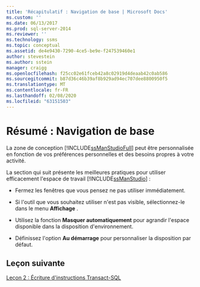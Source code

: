 ```yaml
---
title: 'Récapitulatif : Navigation de base | Microsoft Docs'
ms.custom: ''
ms.date: 06/13/2017
ms.prod: sql-server-2014
ms.reviewer: ''
ms.technology: ssms
ms.topic: conceptual
ms.assetid: de4e9430-7290-4ce5-be9e-f247539460e1
author: stevestein
ms.author: sstein
manager: craigg
ms.openlocfilehash: f25cc02e61fceb42a8c02919d4deaab42c0ab586
ms.sourcegitcommit: b87d36c46b39af8b929ad94ec707dee8800950f5
ms.translationtype: MT
ms.contentlocale: fr-FR
ms.lasthandoff: 02/08/2020
ms.locfileid: "63151503"
---
```

# <a name="summary-basic-navigation"></a>Résumé : Navigation de base
  La zone de conception [!INCLUDE[ssManStudioFull](../../includes/ssmanstudiofull-md.md)] peut être personnalisée en fonction de vos préférences personnelles et des besoins propres à votre activité.  
  
 La section qui suit présente les meilleures pratiques pour utiliser efficacement l'espace de travail [!INCLUDE[ssManStudio](../../includes/ssmanstudio-md.md)] :  
  
-   Fermez les fenêtres que vous pensez ne pas utiliser immédiatement.  
  
-   Si l'outil que vous souhaitez utiliser n'est pas visible, sélectionnez-le dans le menu **Affichage** .  
  
-   Utilisez la fonction **Masquer automatiquement** pour agrandir l'espace disponible dans la disposition d'environnement.  
  
-   Définissez l'option **Au démarrage** pour personnaliser la disposition par défaut.  
  
## <a name="next-lesson"></a>Leçon suivante  
 [Leçon 2 : Écriture d'instructions Transact-SQL](lesson-2-writing-transact-sql.md)  
  
  
